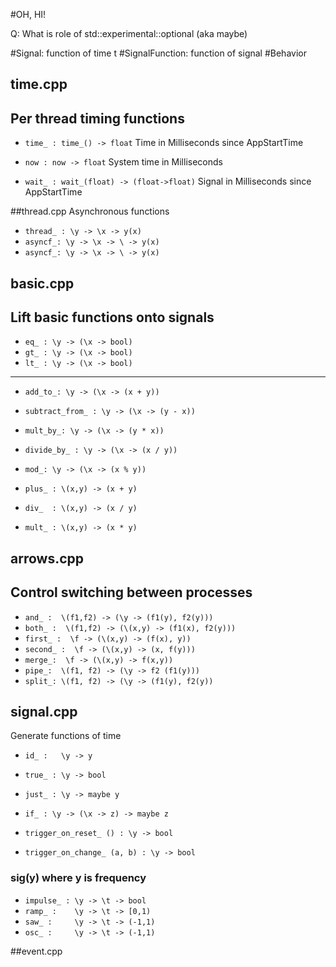 #OH, HI!

Q: What is role of std::experimental::optional (aka maybe)


#Signal: function of time t
#SignalFunction: function of signal
#Behavior

## time.cpp
Per thread timing functions
---

* `time_ : time_() -> float`  Time in Milliseconds since AppStartTime
* `now : now -> float`  System time in Milliseconds

* `wait_ : wait_(float) -> (float->float)`  Signal in Milliseconds since AppStartTime


##thread.cpp
Asynchronous functions
* `thread_ : \y -> \x -> y(x)`
* `asyncf_: \y -> \x -> \ -> y(x)`
* `asyncf_: \y -> \x -> \ -> y(x)`


## basic.cpp
Lift basic functions onto signals
---

* `eq_ : \y -> (\x -> bool)`
* `gt_ : \y -> (\x -> bool)`
* `lt_ : \y -> (\x -> bool)`

---

* `add_to_: \y -> (\x -> (x + y))`
* `subtract_from_ : \y -> (\x -> (y - x))`
* `mult_by_: \y -> (\x -> (y * x))`
* `divide_by_ : \y -> (\x -> (x / y))`
* `mod_: \y -> (\x -> (x % y))`

* `plus_ : \(x,y) -> (x + y)`
* `div_  : \(x,y) -> (x / y)`
* `mult_ : \(x,y) -> (x * y)`

## arrows.cpp
Control switching between processes
---
* `and_ :  \(f1,f2) -> (\y -> (f1(y), f2(y)))`
* `both_ :  \(f1,f2) -> (\(x,y) -> (f1(x), f2(y)))`
* `first_ :  \f -> (\(x,y) -> (f(x), y))`
* `second_ :  \f -> (\(x,y) -> (x, f(y)))`
* `merge_:  \f -> (\(x,y) -> f(x,y))`
* `pipe_:  \(f1, f2) -> (\y -> f2 (f1(y)))`
* `split_: \(f1, f2) -> (\y -> (f1(y), f2(y))`

## signal.cpp
Generate functions of time

* `id_ :   \y -> y`
* `true_ : \y -> bool`
* `just_ : \y -> maybe y`

* `if_ : \y -> (\x -> z) -> maybe z`

* `trigger_on_reset_ () : \y -> bool`
* `trigger_on_change_ (a, b) : \y -> bool`

### sig(y) where y is frequency
* `impulse_ : \y -> \t -> bool`
* `ramp_ :    \y -> \t -> [0,1)`
* `saw_ :     \y -> \t -> (-1,1)`
* `osc_ :     \y -> \t -> (-1,1)`


##event.cpp
